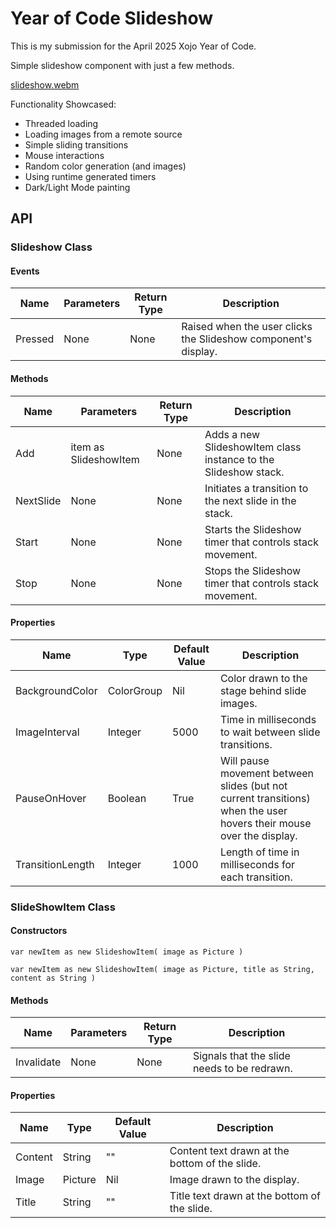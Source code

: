 # Year of Code Slideshow
This is my submission for the April 2025 Xojo Year of Code.

Simple slideshow component with just a few methods.

[slideshow.webm](https://github.com/user-attachments/assets/dd3326f3-ce4c-4e45-bef0-a53d6c54d2a0)

Functionality Showcased:
- Threaded loading
- Loading images from a remote source
- Simple sliding transitions
- Mouse interactions
- Random color generation (and images)
- Using runtime generated timers
- Dark/Light Mode painting

## API
### Slideshow Class
#### Events
Name | Parameters | Return Type | Description
--- | --- | --- | ---
Pressed | None | None | Raised when the user clicks the Slideshow component's display.

#### Methods
Name | Parameters | Return Type | Description
--- | --- | --- | ---
Add | item as SlideshowItem | None | Adds a new SlideshowItem class instance to the Slideshow stack.
NextSlide | None | None | Initiates a transition to the next slide in the stack.
Start | None | None | Starts the Slideshow timer that controls stack movement.
Stop | None | None | Stops the Slideshow timer that controls stack movement.

#### Properties
Name | Type | Default Value | Description
--- | --- | --- | ---
BackgroundColor | ColorGroup | Nil | Color drawn to the stage behind slide images.
ImageInterval | Integer | 5000 | Time in milliseconds to wait between slide transitions.
PauseOnHover | Boolean | True | Will pause movement between slides (but not current transitions) when the user hovers their mouse over the display.
TransitionLength | Integer | 1000 | Length of time in milliseconds for each transition.

### SlideShowItem Class
#### Constructors
```xojo
var newItem as new SlideshowItem( image as Picture )
```
```xojo
var newItem as new SlideshowItem( image as Picture, title as String, content as String )
```

#### Methods
Name | Parameters | Return Type | Description
--- | --- | --- | ---
Invalidate | None | None | Signals that the slide needs to be redrawn.

#### Properties
Name | Type | Default Value | Description
--- | --- | --- | ---
Content | String | "" | Content text drawn at the bottom of the slide.
Image | Picture | Nil | Image drawn to the display.
Title | String | "" | Title text drawn at the bottom of the slide.
